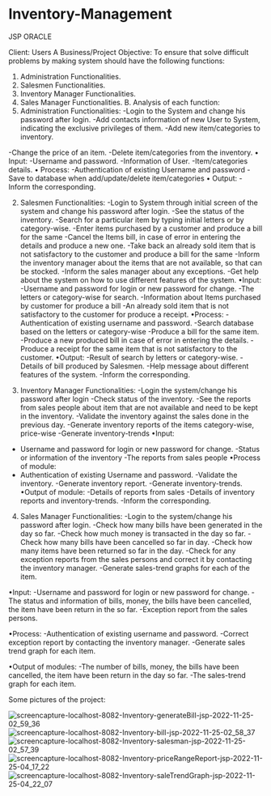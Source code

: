 # Inventory-Management

JSP ORACLE 

Client: Users
A Business/Project Objective:
To ensure that solve difficult problems by making system should have the following functions: 
1. Administration Functionalities.
2. Salesmen Functionalities.
3.    Inventory Manager Functionalities.
4.    Sales Manager Functionalities.
B. Analysis of each function:
1. Administration Functionalities:
-Login to the System and change his password after login. 
-Add contacts information of new User to System, indicating the exclusive privileges of them.
-Add new item/categories to   inventory.

-Change the price of an item.
-Delete item/categories from the inventory.
•    Input:
-Username and password.
-Information of User.
-Item/categories details.
•    Process:
-Authentication of existing Username and password
-Save to database when add/update/delete item/categories
•    Output:
-Inform the corresponding.






2. Salesmen Functionalities:
-Login to System through initial screen of the system and change his password after login.
-See the status of the inventory.
-Search for a particular item by typing initial letters or by category-wise.
-Enter items purchased by a customer and produce a bill for the same
-Cancel the Items bill, in case of error in entering the details and produce a new one.
-Take back an already sold item that is not satisfactory to the customer and produce a bill for the same
-Inform the inventory manager about the items that are not available, so that can be stocked.
-Inform the sales manager about any exceptions.
-Get help about the system on how to use different features of the system.
•Input:
-Username and password for login or new password for change.
-The letters or category-wise for search.
-Information about Items purchased by customer for produce a bill
-An already sold item that is not satisfactory to the customer for produce a receipt.
•Process:
-Authentication of existing username and password. 
-Search database based on the letters or category-wise
-Produce a bill for the same item.
-Produce a new produced bill in case of error in entering the details.
-Produce a receipt for the same item that is not satisfactory to the customer.
•Output:
-Result of search by letters or category-wise.
-Details of bill produced by Salesmen.
-Help message about different features of the system.
-Inform the corresponding.

3. Inventory Manager Functionalities:
-Login the system/change his password after login
-Check status of the inventory.
-See the reports from sales people about item that are not available and need to be kept in the inventory.
-Validate the inventory against the sales done in the previous day.
-Generate inventory reports of the items category-wise, price-wise
-Generate inventory-trends 
•Input:
- Username and password for login or new password for change.
-Status or information of the inventory
-The reports from sales people
•Process of module:
- Authentication of existing Username and password.
-Validate the inventory.
-Generate inventory report.
-Generate inventory-trends.
•Output of module:
-Details of reports from sales
-Details of inventory reports and inventory-trends. 
-Inform the corresponding.

4. Sales Manager Functionalities:
-Login to the system/change his password after login.
-Check how many bills have been generated in the day so far. 
-Check how much money is transacted in the day so far. 
-Check how many bills have been cancelled so far in day. 
-Check how many items have been returned so far in the day.
-Check for any exception reports from the sales persons and correct it by contacting the inventory manager.
-Generate sales-trend graphs for each of the item.

•Input:
-Username and password for login or new password for change. 
-The status and information of bills, money, the bills have been cancelled, the item have been return in the so far. 
-Exception report from the sales persons.

•Process:
-Authentication of existing username and password.
-Correct exception report by contacting the inventory manager.
-Generate sales trend graph for each item.

 •Output of modules:
-The number of bills, money, the bills have been cancelled, the item have been return in the day so far.
-The sales-trend graph for each item.


Some pictures of the project:






![screencapture-localhost-8082-Inventory-generateBill-jsp-2022-11-25-02_59_36](https://user-images.githubusercontent.com/86815103/204129054-e27afe80-d9f9-41e5-a905-bab238d328a7.png)
![screencapture-localhost-8082-Inventory-bill-jsp-2022-11-25-02_58_37](https://user-images.githubusercontent.com/86815103/204129058-1a1b9e74-d93b-4699-ac33-8bbb96267fa3.png)
![screencapture-localhost-8082-Inventory-salesman-jsp-2022-11-25-02_57_39](https://user-images.githubusercontent.com/86815103/204129061-bd4fc5f6-a74e-4de2-b698-f42fc5cd6de6.png)
![screencapture-localhost-8082-Inventory-priceRangeReport-jsp-2022-11-25-04_17_22](https://user-images.githubusercontent.com/86815103/204129066-f0543f88-ae1f-4b9f-b613-3b5ae3741eb8.png)
![screencapture-localhost-8082-Inventory-saleTrendGraph-jsp-2022-11-25-04_22_07](https://user-images.githubusercontent.com/86815103/204129073-7c08bacd-9321-477e-80fe-8df6f64497ba.png)

